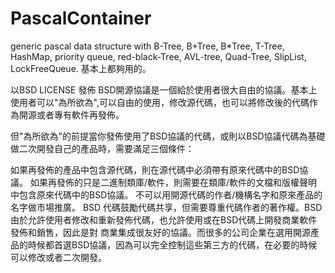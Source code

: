 # PascalContainer
generic pascal data structure with 
B-Tree,
B+Tree,
B*Tree,
T-Tree,
HashMap,
priority queue, 
red-black-Tree,
AVL-tree,
Quad-Tree,
SlipList,
LockFreeQueue.
基本上都夠用的。

以BSD LICENSE 發佈
BSD開源協議是一個給於使用者很大自由的協議。基本上使用者可以"為所欲為",可以自由的使用，修改源代碼，也可以將修改後的代碼作為開源或者專有軟件再發佈。

但"為所欲為"的前提當你發佈使用了BSD協議的代碼，或則以BSD協議代碼為基礎做二次開發自己的產品時，需要滿足三個條件：

如果再發佈的產品中包含源代碼，則在源代碼中必須帶有原來代碼中的BSD協議。
如果再發佈的只是二進制類庫/軟件，則需要在類庫/軟件的文檔和版權聲明中包含原來代碼中的BSD協議。
不可以用開源代碼的作者/機構名字和原來產品的名字做市場推廣。
BSD 代碼鼓勵代碼共享，但需要尊重代碼作者的著作權。BSD由於允許使用者修改和重新發佈代碼，也允許使用或在BSD代碼上開發商業軟件發佈和銷售，因此是對 商業集成很友好的協議。而很多的公司企業在選用開源產品的時候都首選BSD協議，因為可以完全控制這些第三方的代碼，在必要的時候可以修改或者二次開發。
